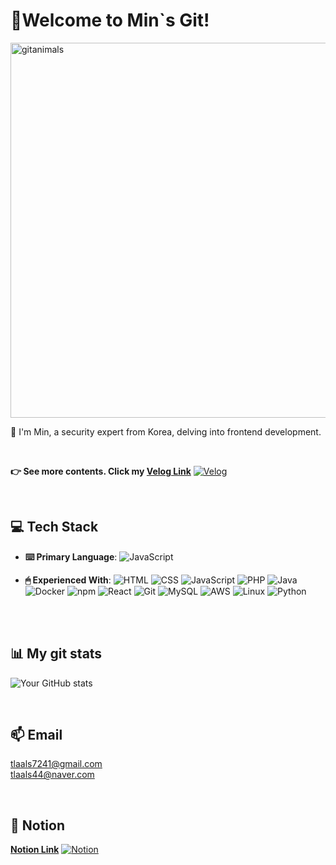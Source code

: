 # 🤗Welcome to Min`s Git! 

<a href="https://www.gitanimals.org/">
      <img
        src="https://render.gitanimals.org/guilds/670432209612886284/draw"
        width="1000"
        height="600"
        alt="gitanimals"
      />
    </a>


<br>

👋 I'm Min, a security expert from Korea, delving into frontend development.

<br>

**👉 See more contents. Click my [Velog Link](https://velog.io/@tlaals44/series)** [![Velog](https://img.shields.io/badge/Velog-20C997?style=for-the-badge&logo=Velog&logoColor=white)](https://velog.io/@tlaals44/series)


<br>

## 💻 Tech Stack

- **⌨️ Primary Language**: ![JavaScript](https://img.shields.io/badge/JavaScript-F7DF1E?style=for-the-badge&logo=javascript&logoColor=black)

- **🖱 Experienced With**: ![HTML](https://img.shields.io/badge/HTML-E34F26?style=for-the-badge&logo=html5&logoColor=white) ![CSS](https://img.shields.io/badge/CSS-1572B6?style=for-the-badge&logo=css3&logoColor=white) ![JavaScript](https://img.shields.io/badge/JavaScript-F7DF1E?style=for-the-badge&logo=javascript&logoColor=black) ![PHP](https://img.shields.io/badge/PHP-777BB4?style=for-the-badge&logo=php&logoColor=white)
  ![Java](https://img.shields.io/badge/Java-007396?style=for-the-badge&logo=java&logoColor=white)
  ![Docker](https://img.shields.io/badge/Docker-2496ED?style=for-the-badge&logo=docker&logoColor=white)
  ![npm](https://img.shields.io/badge/npm-CB3837?style=for-the-badge&logo=npm&logoColor=white)
  ![React](https://img.shields.io/badge/React-61DAFB?style=for-the-badge&logo=react&logoColor=black)
  ![Git](https://img.shields.io/badge/Git-F05032?style=for-the-badge&logo=git&logoColor=white)
  ![MySQL](https://img.shields.io/badge/MySQL-4479A1?style=for-the-badge&logo=mysql&logoColor=white)
  ![AWS](https://img.shields.io/badge/AWS-232F3E?style=for-the-badge&logo=amazon-aws&logoColor=white)
  ![Linux](https://img.shields.io/badge/Linux-FCC624?style=for-the-badge&logo=linux&logoColor=black)
  ![Python](https://img.shields.io/badge/Python-3776AB?style=for-the-badge&logo=python&logoColor=white)


<br>

<br>


## 📊 My git stats
![Your GitHub stats](https://github-readme-stats.vercel.app/api?username=zxim&show_icons=true&theme=radical)

<br>

## 📫 Email
tlaals7241@gmail.com <br>
tlaals44@naver.com


<br>

## 📝 Notion
**[Notion Link](https://www.notion.so/13407e510770809892aaec9b17d469d3?pvs=10)** [![Notion](https://img.shields.io/badge/Notion-%23000000.svg?style=for-the-badge&logo=notion&logoColor=white)](https://www.notion.so/13407e510770809892aaec9b17d469d3?pvs=4)
